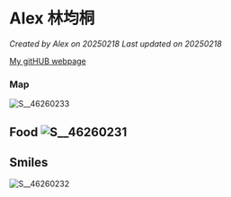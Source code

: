 # Alex 林均桐


*Created by Alex on 20250218 Last updated on 20250218*

[My gitHUB webpage](https://github.com/Alexlin081.github.io/)




### Map 

![S__46260233](https://github.com/user-attachments/assets/4029711a-f340-4c1e-8866-cc78fc5e3c82)



## Food ![S__46260231](https://github.com/user-attachments/assets/6cb17e8e-3e4e-44d4-bb7d-1ad2b5ee8fe5)


###



## Smiles

![S__46260232](https://github.com/user-attachments/assets/8b98ba07-897e-4e8d-a634-36aa266472bb)


